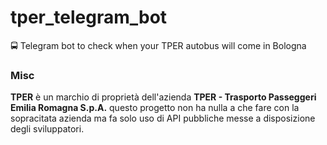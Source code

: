 # tper_telegram_bot
:oncoming_bus: Telegram bot to check when your TPER autobus will come in Bologna

### Misc
**TPER** è un marchio di proprietà dell'azienda **TPER - Trasporto Passeggeri Emilia Romagna S.p.A.** questo progetto non ha nulla a che fare con la sopracitata azienda ma fa solo uso di API pubbliche messe a disposizione degli sviluppatori.
